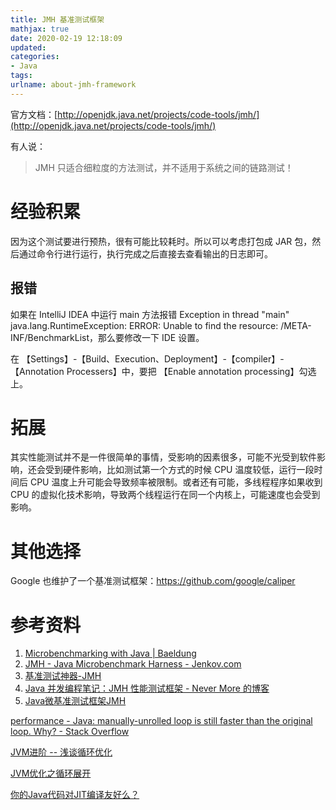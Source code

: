 ```yaml
---
title: JMH 基准测试框架
mathjax: true
date: 2020-02-19 12:18:09
updated:
categories:
- Java
tags:
urlname: about-jmh-framework
---
```




<!-- more -->

官方文档：[http://openjdk.java.net/projects/code-tools/jmh/](http://openjdk.java.net/projects/code-tools/jmh/)



有人说：

> JMH 只适合细粒度的方法测试，并不适用于系统之间的链路测试！













# 经验积累

因为这个测试要进行预热，很有可能比较耗时。所以可以考虑打包成 JAR 包，然后通过命令行进行运行，执行完成之后直接去查看输出的日志即可。



## 报错

如果在 IntelliJ IDEA 中运行 main 方法报错 Exception in thread "main" java.lang.RuntimeException: ERROR: Unable to find the resource: /META-INF/BenchmarkList，那么要修改一下 IDE 设置。

在 【Settings】-【Build、Execution、Deployment】-【compiler】-【Annotation Processers】中，要把 【Enable annotation processing】勾选上。





# 拓展

其实性能测试并不是一件很简单的事情，受影响的因素很多，可能不光受到软件影响，还会受到硬件影响，比如测试第一个方式的时候 CPU 温度较低，运行一段时间后 CPU 温度上升可能会导致频率被限制。或者还有可能，多线程程序如果收到 CPU 的虚拟化技术影响，导致两个线程运行在同一个内核上，可能速度也会受到影响。



# 其他选择

Google 也维护了一个基准测试框架：https://github.com/google/caliper



# 参考资料

1. [Microbenchmarking with Java | Baeldung](https://www.baeldung.com/java-microbenchmark-harness)
2. [JMH - Java Microbenchmark Harness - Jenkov.com](http://tutorials.jenkov.com/java-performance/jmh.html#jmh-benchmark-modes)
3. [基准测试神器-JMH](http://www.jiangxinlingdu.com/practice/2019/06/05/jmh.html)
4. [Java 并发编程笔记：JMH 性能测试框架 - Never More 的博客](http://blog.dyngr.com/blog/2016/10/29/introduction-of-jmh)
5. [Java微基准测试框架JMH](https://www.xncoding.com/2018/01/07/java/jmh.html)





[performance - Java: manually-unrolled loop is still faster than the original loop. Why? - Stack Overflow](https://stackoverflow.com/questions/58995731/java-manually-unrolled-loop-is-still-faster-than-the-original-loop-why)

[JVM进阶 -- 浅谈循环优化](http://zhongmingmao.me/2019/01/06/jvm-advanced-optimization-loop/)

[JVM优化之循环展开](http://ifeve.com/jvm%E4%BC%98%E5%8C%96%E4%B9%8B%E5%BE%AA%E7%8E%AF%E5%B1%95%E5%BC%80/)

[你的Java代码对JIT编译友好么？](https://droidyue.com/blog/2015/09/12/is-your-java-code-jit-friendly/)

